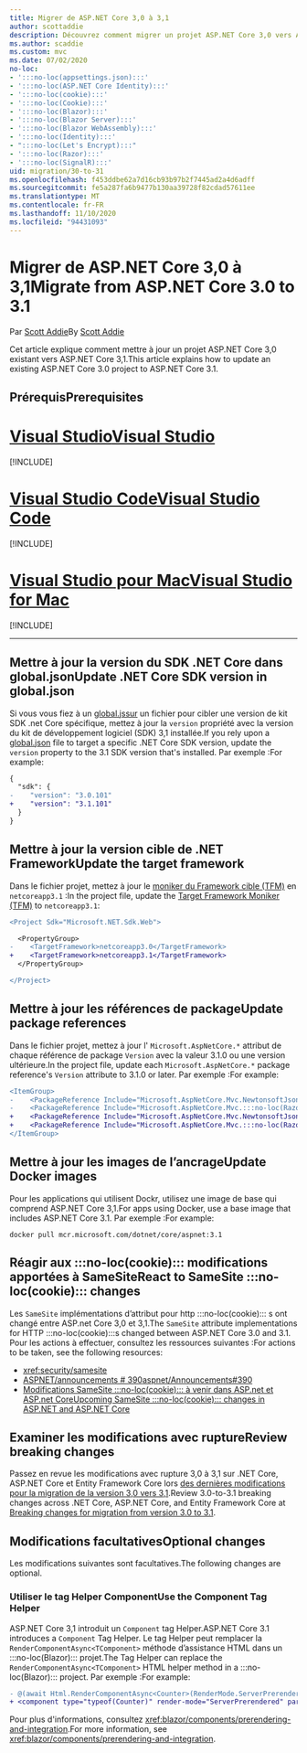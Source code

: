 ```yaml
---
title: Migrer de ASP.NET Core 3,0 à 3,1
author: scottaddie
description: Découvrez comment migrer un projet ASP.NET Core 3,0 vers ASP.NET Core 3,1.
ms.author: scaddie
ms.custom: mvc
ms.date: 07/02/2020
no-loc:
- ':::no-loc(appsettings.json):::'
- ':::no-loc(ASP.NET Core Identity):::'
- ':::no-loc(cookie):::'
- ':::no-loc(Cookie):::'
- ':::no-loc(Blazor):::'
- ':::no-loc(Blazor Server):::'
- ':::no-loc(Blazor WebAssembly):::'
- ':::no-loc(Identity):::'
- ":::no-loc(Let's Encrypt):::"
- ':::no-loc(Razor):::'
- ':::no-loc(SignalR):::'
uid: migration/30-to-31
ms.openlocfilehash: f453ddbe62a7d16cb93b97b2f7445ad2a4d6adff
ms.sourcegitcommit: fe5a287fa6b9477b130aa39728f82cdad57611ee
ms.translationtype: MT
ms.contentlocale: fr-FR
ms.lasthandoff: 11/10/2020
ms.locfileid: "94431093"
---
```

# <a name="migrate-from-aspnet-core-30-to-31"></a><span data-ttu-id="afd5d-103">Migrer de ASP.NET Core 3,0 à 3,1</span><span class="sxs-lookup"><span data-stu-id="afd5d-103">Migrate from ASP.NET Core 3.0 to 3.1</span></span>

<span data-ttu-id="afd5d-104">Par [Scott Addie](https://github.com/scottaddie)</span><span class="sxs-lookup"><span data-stu-id="afd5d-104">By [Scott Addie](https://github.com/scottaddie)</span></span>

<span data-ttu-id="afd5d-105">Cet article explique comment mettre à jour un projet ASP.NET Core 3,0 existant vers ASP.NET Core 3,1.</span><span class="sxs-lookup"><span data-stu-id="afd5d-105">This article explains how to update an existing ASP.NET Core 3.0 project to ASP.NET Core 3.1.</span></span>

## <a name="prerequisites"></a><span data-ttu-id="afd5d-106">Prérequis</span><span class="sxs-lookup"><span data-stu-id="afd5d-106">Prerequisites</span></span>

# <a name="visual-studio"></a>[<span data-ttu-id="afd5d-107">Visual Studio</span><span class="sxs-lookup"><span data-stu-id="afd5d-107">Visual Studio</span></span>](#tab/visual-studio)

[!INCLUDE[](~/includes/net-core-prereqs-vs-3.1.md)]

# <a name="visual-studio-code"></a>[<span data-ttu-id="afd5d-108">Visual Studio Code</span><span class="sxs-lookup"><span data-stu-id="afd5d-108">Visual Studio Code</span></span>](#tab/visual-studio-code)

[!INCLUDE[](~/includes/net-core-prereqs-vsc-3.1.md)]

# <a name="visual-studio-for-mac"></a>[<span data-ttu-id="afd5d-109">Visual Studio pour Mac</span><span class="sxs-lookup"><span data-stu-id="afd5d-109">Visual Studio for Mac</span></span>](#tab/visual-studio-mac)

[!INCLUDE[](~/includes/net-core-prereqs-mac-3.1.md)]

---

## <a name="update-net-core-sdk-version-in-globaljson"></a><span data-ttu-id="afd5d-110">Mettre à jour la version du SDK .NET Core dans global.json</span><span class="sxs-lookup"><span data-stu-id="afd5d-110">Update .NET Core SDK version in global.json</span></span>

<span data-ttu-id="afd5d-111">Si vous vous fiez à un [global.jssur](/dotnet/core/tools/global-json) un fichier pour cibler une version de kit SDK .net Core spécifique, mettez à jour la `version` propriété avec la version du kit de développement logiciel (SDK) 3,1 installée.</span><span class="sxs-lookup"><span data-stu-id="afd5d-111">If you rely upon a [global.json](/dotnet/core/tools/global-json) file to target a specific .NET Core SDK version, update the `version` property to the 3.1 SDK version that's installed.</span></span> <span data-ttu-id="afd5d-112">Par exemple :</span><span class="sxs-lookup"><span data-stu-id="afd5d-112">For example:</span></span>

```diff
{
  "sdk": {
-    "version": "3.0.101"
+    "version": "3.1.101"
  }
}
```

## <a name="update-the-target-framework"></a><span data-ttu-id="afd5d-113">Mettre à jour la version cible de .NET Framework</span><span class="sxs-lookup"><span data-stu-id="afd5d-113">Update the target framework</span></span>

<span data-ttu-id="afd5d-114">Dans le fichier projet, mettez à jour le [moniker du Framework cible (TFM)](/dotnet/standard/frameworks) en `netcoreapp3.1` :</span><span class="sxs-lookup"><span data-stu-id="afd5d-114">In the project file, update the [Target Framework Moniker (TFM)](/dotnet/standard/frameworks) to `netcoreapp3.1`:</span></span>

```diff
<Project Sdk="Microsoft.NET.Sdk.Web">

  <PropertyGroup>
-    <TargetFramework>netcoreapp3.0</TargetFramework>
+    <TargetFramework>netcoreapp3.1</TargetFramework>
  </PropertyGroup>

</Project>
```

## <a name="update-package-references"></a><span data-ttu-id="afd5d-115">Mettre à jour les références de package</span><span class="sxs-lookup"><span data-stu-id="afd5d-115">Update package references</span></span>

<span data-ttu-id="afd5d-116">Dans le fichier projet, mettez à jour l' `Microsoft.AspNetCore.*` attribut de chaque référence de package `Version` avec la valeur 3.1.0 ou une version ultérieure.</span><span class="sxs-lookup"><span data-stu-id="afd5d-116">In the project file, update each `Microsoft.AspNetCore.*` package reference's `Version` attribute to 3.1.0 or later.</span></span> <span data-ttu-id="afd5d-117">Par exemple :</span><span class="sxs-lookup"><span data-stu-id="afd5d-117">For example:</span></span>

```diff
<ItemGroup>
-    <PackageReference Include="Microsoft.AspNetCore.Mvc.NewtonsoftJson" Version="3.0.0" />
-    <PackageReference Include="Microsoft.AspNetCore.Mvc.:::no-loc(Razor):::.RuntimeCompilation" Version="3.0.0" Condition="'$(Configuration)' == 'Debug'" />
+    <PackageReference Include="Microsoft.AspNetCore.Mvc.NewtonsoftJson" Version="3.1.1" />
+    <PackageReference Include="Microsoft.AspNetCore.Mvc.:::no-loc(Razor):::.RuntimeCompilation" Version="3.1.1" Condition="'$(Configuration)' == 'Debug'" />
</ItemGroup>
```

## <a name="update-docker-images"></a><span data-ttu-id="afd5d-118">Mettre à jour les images de l’ancrage</span><span class="sxs-lookup"><span data-stu-id="afd5d-118">Update Docker images</span></span>

<span data-ttu-id="afd5d-119">Pour les applications qui utilisent Dockr, utilisez une image de base qui comprend ASP.NET Core 3,1.</span><span class="sxs-lookup"><span data-stu-id="afd5d-119">For apps using Docker, use a base image that includes ASP.NET Core 3.1.</span></span> <span data-ttu-id="afd5d-120">Par exemple :</span><span class="sxs-lookup"><span data-stu-id="afd5d-120">For example:</span></span>

```console
docker pull mcr.microsoft.com/dotnet/core/aspnet:3.1
```

## <a name="react-to-samesite-no-loccookie-changes"></a><span data-ttu-id="afd5d-121">Réagir aux :::no-loc(cookie)::: modifications apportées à SameSite</span><span class="sxs-lookup"><span data-stu-id="afd5d-121">React to SameSite :::no-loc(cookie)::: changes</span></span>

<span data-ttu-id="afd5d-122">Les `SameSite` implémentations d’attribut pour http :::no-loc(cookie)::: s ont changé entre ASP.net Core 3,0 et 3,1.</span><span class="sxs-lookup"><span data-stu-id="afd5d-122">The `SameSite` attribute implementations for HTTP :::no-loc(cookie):::s changed between ASP.NET Core 3.0 and 3.1.</span></span> <span data-ttu-id="afd5d-123">Pour les actions à effectuer, consultez les ressources suivantes :</span><span class="sxs-lookup"><span data-stu-id="afd5d-123">For actions to be taken, see the following resources:</span></span>

* <xref:security/samesite>
* [<span data-ttu-id="afd5d-124">ASPNET/announcements # 390</span><span class="sxs-lookup"><span data-stu-id="afd5d-124">aspnet/Announcements#390</span></span>](https://github.com/aspnet/Announcements/issues/390)
* <span data-ttu-id="afd5d-125">[Modifications SameSite :::no-loc(cookie)::: à venir dans ASP.net et ASP.net Core](https://devblogs.microsoft.com/aspnet/upcoming-samesite-:::no-loc(cookie):::-changes-in-asp-net-and-asp-net-core/)</span><span class="sxs-lookup"><span data-stu-id="afd5d-125">[Upcoming SameSite :::no-loc(cookie)::: changes in ASP.NET and ASP.NET Core](https://devblogs.microsoft.com/aspnet/upcoming-samesite-:::no-loc(cookie):::-changes-in-asp-net-and-asp-net-core/)</span></span>

## <a name="review-breaking-changes"></a><span data-ttu-id="afd5d-126">Examiner les modifications avec rupture</span><span class="sxs-lookup"><span data-stu-id="afd5d-126">Review breaking changes</span></span>

<span data-ttu-id="afd5d-127">Passez en revue les modifications avec rupture 3,0 à 3,1 sur .NET Core, ASP.NET Core et Entity Framework Core lors [des dernières modifications pour la migration de la version 3,0 vers 3,1](/dotnet/core/compatibility/3.0-3.1).</span><span class="sxs-lookup"><span data-stu-id="afd5d-127">Review 3.0-to-3.1 breaking changes across .NET Core, ASP.NET Core, and Entity Framework Core at [Breaking changes for migration from version 3.0 to 3.1](/dotnet/core/compatibility/3.0-3.1).</span></span>

## <a name="optional-changes"></a><span data-ttu-id="afd5d-128">Modifications facultatives</span><span class="sxs-lookup"><span data-stu-id="afd5d-128">Optional changes</span></span>

<span data-ttu-id="afd5d-129">Les modifications suivantes sont facultatives.</span><span class="sxs-lookup"><span data-stu-id="afd5d-129">The following changes are optional.</span></span>

### <a name="use-the-component-tag-helper"></a><span data-ttu-id="afd5d-130">Utiliser le tag Helper Component</span><span class="sxs-lookup"><span data-stu-id="afd5d-130">Use the Component Tag Helper</span></span>

<span data-ttu-id="afd5d-131">ASP.NET Core 3,1 introduit un `Component` tag Helper.</span><span class="sxs-lookup"><span data-stu-id="afd5d-131">ASP.NET Core 3.1 introduces a `Component` Tag Helper.</span></span> <span data-ttu-id="afd5d-132">Le tag Helper peut remplacer la `RenderComponentAsync<TComponent>` méthode d’assistance HTML dans un :::no-loc(Blazor)::: projet.</span><span class="sxs-lookup"><span data-stu-id="afd5d-132">The Tag Helper can replace the `RenderComponentAsync<TComponent>` HTML helper method in a :::no-loc(Blazor)::: project.</span></span> <span data-ttu-id="afd5d-133">Par exemple :</span><span class="sxs-lookup"><span data-stu-id="afd5d-133">For example:</span></span>

```diff
- @(await Html.RenderComponentAsync<Counter>(RenderMode.ServerPrerendered, new { IncrementAmount = 10 }))
+ <component type="typeof(Counter)" render-mode="ServerPrerendered" param-IncrementAmount="10" />
```

<span data-ttu-id="afd5d-134">Pour plus d'informations, consultez <xref:blazor/components/prerendering-and-integration>.</span><span class="sxs-lookup"><span data-stu-id="afd5d-134">For more information, see <xref:blazor/components/prerendering-and-integration>.</span></span>
